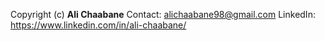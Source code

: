 Copyright (c) **Ali Chaabane**
Contact: alichaabane98@gmail.com
LinkedIn: https://www.linkedin.com/in/ali-chaabane/
